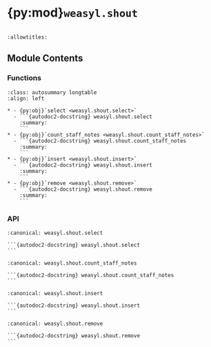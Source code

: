 # {py:mod}`weasyl.shout`

```{py:module} weasyl.shout
```

```{autodoc2-docstring} weasyl.shout
:allowtitles:
```

## Module Contents

### Functions

````{list-table}
:class: autosummary longtable
:align: left

* - {py:obj}`select <weasyl.shout.select>`
  - ```{autodoc2-docstring} weasyl.shout.select
    :summary:
    ```
* - {py:obj}`count_staff_notes <weasyl.shout.count_staff_notes>`
  - ```{autodoc2-docstring} weasyl.shout.count_staff_notes
    :summary:
    ```
* - {py:obj}`insert <weasyl.shout.insert>`
  - ```{autodoc2-docstring} weasyl.shout.insert
    :summary:
    ```
* - {py:obj}`remove <weasyl.shout.remove>`
  - ```{autodoc2-docstring} weasyl.shout.remove
    :summary:
    ```
````

### API

````{py:function} select(userid, ownerid, limit=None, staffnotes=False)
:canonical: weasyl.shout.select

```{autodoc2-docstring} weasyl.shout.select
```
````

````{py:function} count_staff_notes(ownerid)
:canonical: weasyl.shout.count_staff_notes

```{autodoc2-docstring} weasyl.shout.count_staff_notes
```
````

````{py:function} insert(userid, target_user, parentid, content, staffnotes)
:canonical: weasyl.shout.insert

```{autodoc2-docstring} weasyl.shout.insert
```
````

````{py:function} remove(userid, *, commentid)
:canonical: weasyl.shout.remove

```{autodoc2-docstring} weasyl.shout.remove
```
````
